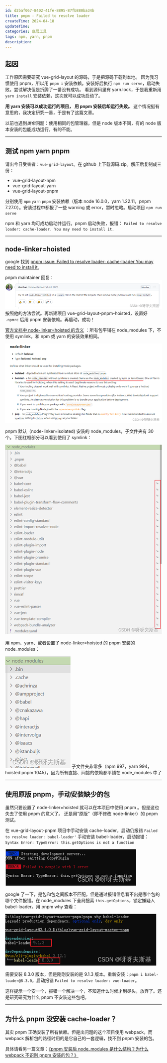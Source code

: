 ```yaml
---
id: d2baf067-8402-41fe-8895-87fb880ba34b
title: pnpm - Failed to resolve loader
createTime: 2024-04-18
updateTime:
categories: 底层工具
tags: npm, yarn, pnpm
description:
---
```


## 起因

工作原因需要研究 vue-grid-layout 的源码，于是把源码下载到本地。
因为我习惯使用 pnpm，所以用 `pnpm i` 安装依赖。安装好后执行 `npm run serve`，启动失败。尝试解决但是折腾了一番没有成功。
看到源码里有 yarn.lock，于是我重新用 `yarn install` 安装依赖，这次就可以成功启动了。

**用 yarn 安装可以成功运行的项目， 用 pnpm 安装后却运行失败。** 这个情况挺有意思的，我决定研究一番，于是有了这篇文章。

以前也遇到*类似*问题：使用相同的包管理器，但是 node 版本不同，有的 node 版本安装的包能成功运行，有的不能。

---

## 测试 npm yarn pnpm

请出今日受害者：`vue-grid-layout`。在 github 上下载源码.zip。解压后复制成三份：

- vue-grid-layout-npm
- vue-grid-layout-yarn
- vue-grid-layout-pnpm

分别使用 `npm` `yarn` `pnpm` 安装依赖（版本 node 16.0.0，yarn 1.22.11，pnpm 7.27.0）。安装过程中都报了一些 warning 或 error，暂时忽略。启动项目 `npm run serve`

npm 和 yarn 均可成功启动并运行。pnpm 启动失败，报错： `Failed to resolve loader: cache-loader. You may need to install it.`

---

## node-linker=hoisted

google 找到 [pnpm issue: Failed to resolve loader: cache-loader You may need to install it.](https://github.com/pnpm/pnpm/issues/3585)

pnpm maintainer 回复：
![在这里插入图片描述](../post-assets/1bc23de6-0062-4b88-84ec-2cea78575d0a.png)
按照他的方法尝试。再新建项目 vue-grid-layout-pnpm-hoisted，设置好 `.npmrc` 后用 pnpm 安装依赖。再启动，成功！

[官方文档中 node-linker=hoisted 的含义](https://pnpm.io/npmrc#node-linker) ：所有包平铺在 node_modules 下，不使用 symlink，和 npm 或 yarn 的安装效果相同。

![在这里插入图片描述](../post-assets/525b3592-6e05-425f-929f-8e0188dd116b.png)

pnpm 默认（node-linker=isolated) 安装的 node_modules，子文件夹有 30 个。下图红框部分可以看到使用了 symlink：

![在这里插入图片描述](../post-assets/1bec758e-4bbb-4d0e-9d5b-91b10357a6e4.png)

用 npm、yarn、或者设置了 node-linker=hoisted 的 pnpm 安装的 node_modules：

![在这里插入图片描述](../post-assets/75a61733-5eca-433b-bc94-18a1e4450b36.png)
子文件夹非常多（npm 997，yarn 994，hoisted pnpm 1045），因为所有直接、间接的依赖都平铺在 node_modules 中了

---

## 使用原版 pnpm，手动安装缺少的包

虽然只要设置了 node-linker=hoisted 就可以在本项目中使用 pnpm 。但是这也失去了使用 pnpm 的意义了。
还是用“原版”（即不修改 node-linker）的 pnpm 测试。

在 vue-grid-layout-pnpm 项目中手动安装 cache-loader，启动仍报错 `Failed to resolve loader: babel-loader'`
手动安装 babel-loader，启动报错：`Syntax Error: TypeError: this.getOptions is not a function`

![在这里插入图片描述](../post-assets/53807c88-2484-4f28-a69e-c5472636f61c.png)

google 了一下，是包和包之间版本不匹配。但是通过报错信息看不出是哪个包的哪个文件报错。在 node_modules 下全局搜索 `this.getOptions`，锁定嫌疑人 babel-loader。用 pnpm why 查看：

![在这里插入图片描述](../post-assets/dd60c197-3589-4064-b8fc-2d8ba5ae4798.png)

需要安装 8.3.0 版本，但是刚刚安装的是 9.1.3 版本。重新安装：`pnpm i babel-loader@8.3.0`，启动报错 `Failed to resolve loader: vue-loader`。

这样提示一个安一个，报错一个解决一个，不知道什么时候才到尽头，放弃了。还是研究研究为什么 pnpm 不安装这些包吧。

---

## 为什么 pnpm 没安装 cache-loader？

其实 pnpm 正确安装了所有依赖。但是出问题的这个项目使用 webpack，而 webpack 解析包的路径时用的是它自己的一套逻辑，找不到 pnpm 安装的包。

具体请看另一篇文章：[《pnpm 安装后 node_modules 是什么结构？为什么 webpack 不识别 pnpm 安装的包？》](https://blog.csdn.net/tangran0526/article/details/137950620)

